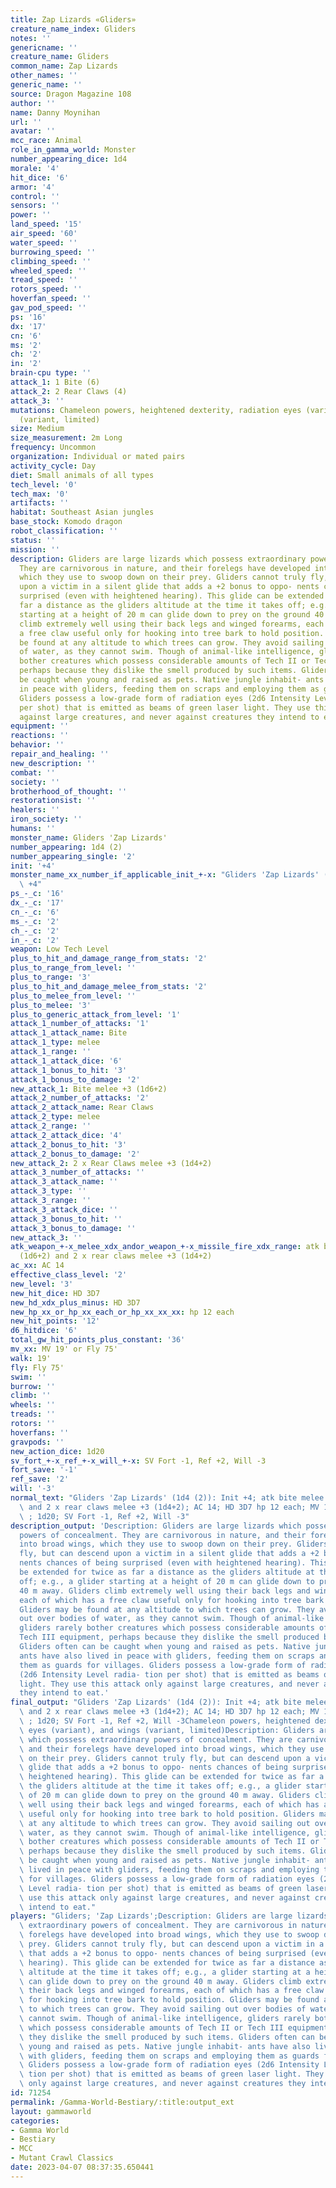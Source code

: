 ```yaml
---
title: Zap Lizards «Gliders»
creature_name_index: Gliders
notes: ''
genericname: ''
creature_name: Gliders
common_name: Zap Lizards
other_names: ''
generic_name: ''
source: Dragon Magazine 108
author: ''
name: Danny Moynihan
url: ''
avatar: ''
mcc_race: Animal
role_in_gamma_world: Monster
number_appearing_dice: 1d4
morale: '4'
hit_dice: '6'
armor: '4'
control: ''
sensors: ''
power: ''
land_speed: '15'
air_speed: '60'
water_speed: ''
burrowing_speed: ''
climbing_speed: ''
wheeled_speed: ''
tread_speed: ''
rotors_speed: ''
hoverfan_speed: ''
gav_pod_speed: ''
ps: '16'
dx: '17'
cn: '6'
ms: '2'
ch: '2'
in: '2'
brain-cpu type: ''
attack_1: 1 Bite (6)
attack_2: 2 Rear Claws (4)
attack_3: ''
mutations: Chameleon powers, heightened dexterity, radiation eyes (variant), and wings
  (variant, limited)
size: Medium
size_measurement: 2m Long
frequency: Uncommon
organization: Individual or mated pairs
activity_cycle: Day
diet: Small animals of all types
tech_level: '0'
tech_max: '0'
artifacts: ''
habitat: Southeast Asian jungles
base_stock: Komodo dragon
robot_classification: ''
status: ''
mission: ''
description: Gliders are large lizards which possess extraordinary powers of concealment.
  They are carnivorous in nature, and their forelegs have developed into broad wings,
  which they use to swoop down on their prey. Gliders cannot truly fly, but can descend
  upon a victim in a silent glide that adds a +2 bonus to oppo- nents chances of being
  surprised (even with heightened hearing). This glide can be extended for twice as
  far a distance as the gliders altitude at the time it takes off; e.g., a glider
  starting at a height of 20 m can glide down to prey on the ground 40 m away. Gliders
  climb extremely well using their back legs and winged forearms, each of which has
  a free claw useful only for hooking into tree bark to hold position. Gliders may
  be found at any altitude to which trees can grow. They avoid sailing out over bodies
  of water, as they cannot swim. Though of animal-like intelligence, gliders rarely
  bother creatures which possess considerable amounts of Tech II or Tech III equipment,
  perhaps because they dislike the smell produced by such items. Gliders often can
  be caught when young and raised as pets. Native jungle inhabit- ants have also lived
  in peace with gliders, feeding them on scraps and employing them as guards for villages.
  Gliders possess a low-grade form of radiation eyes (2d6 Intensity Level radia- tion
  per shot) that is emitted as beams of green laser light. They use this attack only
  against large creatures, and never against creatures they intend to eat.
equipment: ''
reactions: ''
behavior: ''
repair_and_healing: ''
new_description: ''
combat: ''
society: ''
brotherhood_of_thought: ''
restorationsist: ''
healers: ''
iron_society: ''
humans: ''
monster_name: Gliders 'Zap Lizards'
number_appearing: 1d4 (2)
number_appearing_single: '2'
init: '+4'
monster_name_xx_number_if_applicable_init_+-x: "Gliders 'Zap Lizards' (1d4 (2)): Init\
  \ +4"
ps_-_c: '16'
dx_-_c: '17'
cn_-_c: '6'
ms_-_c: '2'
ch_-_c: '2'
in_-_c: '2'
weapon: Low Tech Level
plus_to_hit_and_damage_range_from_stats: '2'
plus_to_range_from_level: ''
plus_to_range: '3'
plus_to_hit_and_damage_melee_from_stats: '2'
plus_to_melee_from_level: ''
plus_to_melee: '3'
plus_to_generic_attack_from_level: '1'
attack_1_number_of_attacks: '1'
attack_1_attack_name: Bite
attack_1_type: melee
attack_1_range: ''
attack_1_attack_dice: '6'
attack_1_bonus_to_hit: '3'
attack_1_bonus_to_damage: '2'
new_attack_1: Bite melee +3 (1d6+2)
attack_2_number_of_attacks: '2'
attack_2_attack_name: Rear Claws
attack_2_type: melee
attack_2_range: ''
attack_2_attack_dice: '4'
attack_2_bonus_to_hit: '3'
attack_2_bonus_to_damage: '2'
new_attack_2: 2 x Rear Claws melee +3 (1d4+2)
attack_3_number_of_attacks: ''
attack_3_attack_name: ''
attack_3_type: ''
attack_3_range: ''
attack_3_attack_dice: ''
attack_3_bonus_to_hit: ''
attack_3_bonus_to_damage: ''
new_attack_3: ''
atk_weapon_+-x_melee_xdx_andor_weapon_+-x_missile_fire_xdx_range: atk bite melee +3
  (1d6+2) and 2 x rear claws melee +3 (1d4+2)
ac_xx: AC 14
effective_class_level: '2'
new_level: '3'
new_hit_dice: HD 3D7
new_hd_xdx_plus_minus: HD 3D7
new_hp_xx_or_hp_xx_each_or_hp_xx_xx_xx: hp 12 each
new_hit_points: '12'
d6_hitdice: '6'
total_gw_hit_points_plus_constant: '36'
mv_xx: MV 19' or Fly 75'
walk: 19'
fly: Fly 75'
swim: ''
burrow: ''
climb: ''
wheels: ''
treads: ''
rotors: ''
hoverfans: ''
gravpods: ''
new_action_dice: 1d20
sv_fort_+-x_ref_+-x_will_+-x: SV Fort -1, Ref +2, Will -3
fort_save: '-1'
ref_save: '2'
will: '-3'
normal_text: "Gliders 'Zap Lizards' (1d4 (2)): Init +4; atk bite melee +3 (1d6+2)\
  \ and 2 x rear claws melee +3 (1d4+2); AC 14; HD 3D7 hp 12 each; MV 19' or Fly 75'\
  \ ; 1d20; SV Fort -1, Ref +2, Will -3"
description_output: 'Description: Gliders are large lizards which possess extraordinary
  powers of concealment. They are carnivorous in nature, and their forelegs have developed
  into broad wings, which they use to swoop down on their prey. Gliders cannot truly
  fly, but can descend upon a victim in a silent glide that adds a +2 bonus to oppo-
  nents chances of being surprised (even with heightened hearing). This glide can
  be extended for twice as far a distance as the gliders altitude at the time it takes
  off; e.g., a glider starting at a height of 20 m can glide down to prey on the ground
  40 m away. Gliders climb extremely well using their back legs and winged forearms,
  each of which has a free claw useful only for hooking into tree bark to hold position.
  Gliders may be found at any altitude to which trees can grow. They avoid sailing
  out over bodies of water, as they cannot swim. Though of animal-like intelligence,
  gliders rarely bother creatures which possess considerable amounts of Tech II or
  Tech III equipment, perhaps because they dislike the smell produced by such items.
  Gliders often can be caught when young and raised as pets. Native jungle inhabit-
  ants have also lived in peace with gliders, feeding them on scraps and employing
  them as guards for villages. Gliders possess a low-grade form of radiation eyes
  (2d6 Intensity Level radia- tion per shot) that is emitted as beams of green laser
  light. They use this attack only against large creatures, and never against creatures
  they intend to eat.'
final_output: "Gliders 'Zap Lizards' (1d4 (2)): Init +4; atk bite melee +3 (1d6+2)\
  \ and 2 x rear claws melee +3 (1d4+2); AC 14; HD 3D7 hp 12 each; MV 19' or Fly 75'\
  \ ; 1d20; SV Fort -1, Ref +2, Will -3Chameleon powers, heightened dexterity, radiation\
  \ eyes (variant), and wings (variant, limited)Description: Gliders are large lizards\
  \ which possess extraordinary powers of concealment. They are carnivorous in nature,\
  \ and their forelegs have developed into broad wings, which they use to swoop down\
  \ on their prey. Gliders cannot truly fly, but can descend upon a victim in a silent\
  \ glide that adds a +2 bonus to oppo- nents chances of being surprised (even with\
  \ heightened hearing). This glide can be extended for twice as far a distance as\
  \ the gliders altitude at the time it takes off; e.g., a glider starting at a height\
  \ of 20 m can glide down to prey on the ground 40 m away. Gliders climb extremely\
  \ well using their back legs and winged forearms, each of which has a free claw\
  \ useful only for hooking into tree bark to hold position. Gliders may be found\
  \ at any altitude to which trees can grow. They avoid sailing out over bodies of\
  \ water, as they cannot swim. Though of animal-like intelligence, gliders rarely\
  \ bother creatures which possess considerable amounts of Tech II or Tech III equipment,\
  \ perhaps because they dislike the smell produced by such items. Gliders often can\
  \ be caught when young and raised as pets. Native jungle inhabit- ants have also\
  \ lived in peace with gliders, feeding them on scraps and employing them as guards\
  \ for villages. Gliders possess a low-grade form of radiation eyes (2d6 Intensity\
  \ Level radia- tion per shot) that is emitted as beams of green laser light. They\
  \ use this attack only against large creatures, and never against creatures they\
  \ intend to eat."
players: "Gliders; 'Zap Lizards';Description: Gliders are large lizards which possess\
  \ extraordinary powers of concealment. They are carnivorous in nature, and their\
  \ forelegs have developed into broad wings, which they use to swoop down on their\
  \ prey. Gliders cannot truly fly, but can descend upon a victim in a silent glide\
  \ that adds a +2 bonus to oppo- nents chances of being surprised (even with heightened\
  \ hearing). This glide can be extended for twice as far a distance as the gliders\
  \ altitude at the time it takes off; e.g., a glider starting at a height of 20 m\
  \ can glide down to prey on the ground 40 m away. Gliders climb extremely well using\
  \ their back legs and winged forearms, each of which has a free claw useful only\
  \ for hooking into tree bark to hold position. Gliders may be found at any altitude\
  \ to which trees can grow. They avoid sailing out over bodies of water, as they\
  \ cannot swim. Though of animal-like intelligence, gliders rarely bother creatures\
  \ which possess considerable amounts of Tech II or Tech III equipment, perhaps because\
  \ they dislike the smell produced by such items. Gliders often can be caught when\
  \ young and raised as pets. Native jungle inhabit- ants have also lived in peace\
  \ with gliders, feeding them on scraps and employing them as guards for villages.\
  \ Gliders possess a low-grade form of radiation eyes (2d6 Intensity Level radia-\
  \ tion per shot) that is emitted as beams of green laser light. They use this attack\
  \ only against large creatures, and never against creatures they intend to eat.|"
id: 71254
permalink: /Gamma-World-Bestiary/:title:output_ext
layout: gammaworld
categories:
- Gamma World
- Bestiary
- MCC
- Mutant Crawl Classics
date: 2023-04-07 08:37:35.650441
---
```

